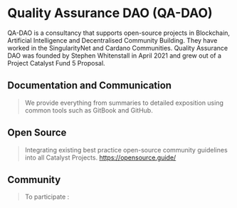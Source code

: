 # Quality Assurance DAO (QA-DAO)

QA-DAO is a consultancy that supports open-source projects in Blockchain, Artificial Intelligence and Decentralised Community Building.
They have worked in the SingularityNet and Cardano Communities. Quality Assurance DAO was founded by Stephen Whitenstall in April 2021 and grew out of a Project Catalyst Fund 5 Proposal.

## Documentation and Communication

> We provide everything from summaries to detailed exposition using common tools such as GitBook and GitHub.

## Open Source

> Integrating existing best practice open-source community guidelines into all Catalyst Projects. https://opensource.guide/

## Community

> To participate :

